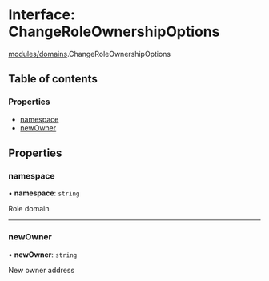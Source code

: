 # Interface: ChangeRoleOwnershipOptions

[modules/domains](../modules/modules_domains.md).ChangeRoleOwnershipOptions

## Table of contents

### Properties

- [namespace](modules_domains.ChangeRoleOwnershipOptions.md#namespace)
- [newOwner](modules_domains.ChangeRoleOwnershipOptions.md#newowner)

## Properties

### namespace

• **namespace**: `string`

Role domain

___

### newOwner

• **newOwner**: `string`

New owner address
